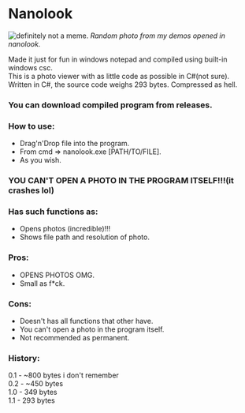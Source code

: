 Nanolook
===============

![definitely not a meme.](https://github.com/nekowabo/nanolook/assets/150674202/8e27ff00-5f8a-44ba-971b-432fc336096f)
_Random photo from my demos opened in nanolook._

Made it just for fun in windows notepad and compiled using built-in windows csc.  
This is a photo viewer with as little code as possible in C#(not sure).  
Written in C#, the source code weighs 293 bytes. Compressed as hell.   

### You can download compiled program from releases.  

### How to use:
- Drag'n'Drop file into the program.
- From cmd => nanolook.exe [PATH/TO/FILE].
- As you wish.
  
### YOU CAN'T OPEN A PHOTO IN THE PROGRAM ITSELF!!!(it crashes lol)

### Has such functions as:
- Opens photos (incredible)!!!
- Shows file path and resolution of photo.

### Pros:
- OPENS PHOTOS OMG.
- Small as f*ck.

### Cons:
- Doesn't has all functions that other have.
- You can't open a photo in the program itself.
- Not recommended as permanent.

### History:
0.1 - ~800 bytes i don't remember  
0.2 - ~450 bytes  
1.0 - 349 bytes  
1.1 - 293 bytes  

